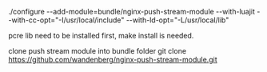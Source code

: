 ./configure --add-module=bundle/nginx-push-stream-module --with-luajit --with-cc-opt="-I/usr/local/include" --with-ld-opt="-L/usr/local/lib"

pcre lib need to be installed first, make install is needed.

clone push stream module into bundle folder
git clone https://github.com/wandenberg/nginx-push-stream-module.git

